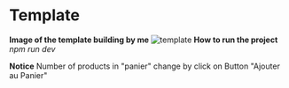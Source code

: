 # Template

**Image of the template building by me** 
![template](https://user-images.githubusercontent.com/80113396/174414456-9299fcf1-a7fc-4332-b264-370ac7cff737.png)
**How to run the project**
 _npm run dev_
 
**Notice**
Number of products in "panier" change by click on Button "Ajouter au Panier"
 
